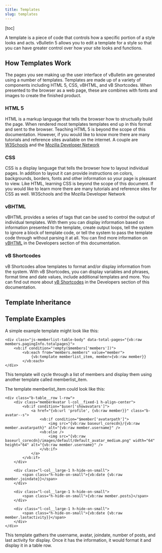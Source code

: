 ```yaml
---
title: Templates
slug: templates
---
```

[toc]

A template is a piece of code that controls how a specific portion of a style looks and acts. vBulletin 5 allows you to edit a template for a style so that you can have greater control over how your site looks and functions. 


## How Templates Work
The pages you see making up the user interface of vBulletin are generated using a number of templates. Templates are made up of a variety of components including HTML 5, CSS, vBHTML, and vB Shortcodes. When presented to the browser as a web page, these are combines with fonts and images to create the finished product.

### HTML 5
HTML is a markup language that tells the browser how to structually build the page. When rendered most templates templates end up in this format and sent to the browser. Teaching HTML 5 is beyond the scope of this documentation. However, if you would like to know more there are many tutorials and reference sites available on the internet. A couple are [W3Schools](https://www.w3schools.com/html/default.asp) and the [Mozilla Developer Network](https://developer.mozilla.org/en-US/docs/Web/HTML)

### CSS
CSS is a display language that tells the browser how to layout individual pages. In addition to layout it can provide instructions on colors, backgrounds, borders, fonts and other information so your page is pleasant to view. Like HTML, learning CSS is beyond the scope of this document. If you would like to learn more there are many tutorials and reference sites for CSS as well. W3Schools and the Mozilla Developer Network

### vBHTML
vBHTML provides a series of tags that can be used to control the output of individual templates. With them you can display information based on information presented to the template, create output loops, tell the system to ignore a block of template code, or tell the system to pass the template code through without parsing it at all. You can find more information on [vBHTML](/developers/template_syntax#vbhtml) in the Developers section of this documentation.

### vB Shortcodes
vB Shortcodes allow templates to format and/or display information from the system. With vB Shortcodes, you can display variables and phrases, format time and date values, include additional templates and more. You can find out more about [vB Shortcodes](/developers/template_syntax#vbulletin-shortcodes) in the Developers section of this documentation.

## Template Inheritance


## Template Examples
A simple example template might look like this:

```
<div class="js-memberlist-table-body" data-total-pages="{vb:raw members.pagingInfo.totalpages}">
	<vb:if condition="!empty($members['members'])">
		<vb:each from="members.members" value="member">
			{vb:template memberlist_item, member={vb:raw member}}
		</vb:each>
</div>
```

This template will cycle through a list of members and display them using another template called memberlist_item.

The template memberlist_item could look like this:

```
<div class="b-table__row l-row">
	<div class="memberAvatar l-col__fixed-1 h-align-center">
		<vb:if condition="$user['showavatars']">
			<a href="{vb:url 'profile', {vb:raw member}}" class="b-avatar--s">
				<vb:if condition="$member['avatarpath']">
					<img src="{vb:raw baseurl_corecdn}/{vb:raw member.avatarpath}" alt="{vb:raw member.username}" />
				<vb:else />
					<img src="{vb:raw baseurl_corecdn}/images/default/default_avatar_medium.png" width="64" height="64" alt="{vb:raw member.username}" />
				</vb:if>
			</a>
		</vb:if>
	</div>

    <div class="l-col__large-1 h-hide-on-small">
		<span class="h-hide-on-small">{vb:date {vb:raw member.joindate}}</span>
	</div>

	<div class="l-col__large-1 h-hide-on-small">
		<span class="h-hide-on-small">{vb:raw member.posts}</span>
	</div>

	<div class="l-col__large-1 h-hide-on-small">
		<span class="h-hide-on-small">{vb:date {vb:raw member.lastactivity}}</span>
	</div>
</div>
```

This template gathers the username, avatar, joindate, number of posts, and last activity for display. Once it has the information, it would format it and display it in a table row.


